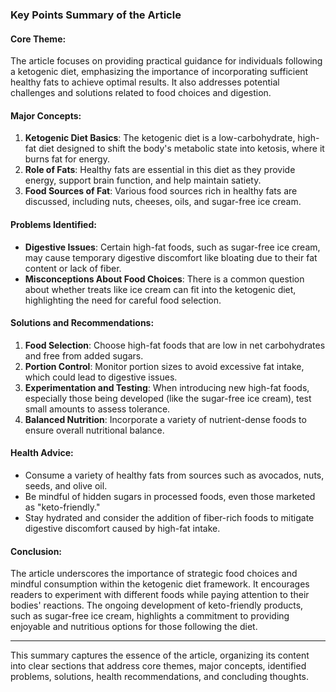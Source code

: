 ### Key Points Summary of the Article

#### Core Theme:
The article focuses on providing practical guidance for individuals following a ketogenic diet, emphasizing the importance of incorporating sufficient healthy fats to achieve optimal results. It also addresses potential challenges and solutions related to food choices and digestion.

#### Major Concepts:
1. **Ketogenic Diet Basics**: The ketogenic diet is a low-carbohydrate, high-fat diet designed to shift the body's metabolic state into ketosis, where it burns fat for energy.
2. **Role of Fats**: Healthy fats are essential in this diet as they provide energy, support brain function, and help maintain satiety.
3. **Food Sources of Fat**: Various food sources rich in healthy fats are discussed, including nuts, cheeses, oils, and sugar-free ice cream.

#### Problems Identified:
- **Digestive Issues**: Certain high-fat foods, such as sugar-free ice cream, may cause temporary digestive discomfort like bloating due to their fat content or lack of fiber.
- **Misconceptions About Food Choices**: There is a common question about whether treats like ice cream can fit into the ketogenic diet, highlighting the need for careful food selection.

#### Solutions and Recommendations:
1. **Food Selection**: Choose high-fat foods that are low in net carbohydrates and free from added sugars.
2. **Portion Control**: Monitor portion sizes to avoid excessive fat intake, which could lead to digestive issues.
3. **Experimentation and Testing**: When introducing new high-fat foods, especially those being developed (like the sugar-free ice cream), test small amounts to assess tolerance.
4. **Balanced Nutrition**: Incorporate a variety of nutrient-dense foods to ensure overall nutritional balance.

#### Health Advice:
- Consume a variety of healthy fats from sources such as avocados, nuts, seeds, and olive oil.
- Be mindful of hidden sugars in processed foods, even those marketed as "keto-friendly."
- Stay hydrated and consider the addition of fiber-rich foods to mitigate digestive discomfort caused by high-fat intake.

#### Conclusion:
The article underscores the importance of strategic food choices and mindful consumption within the ketogenic diet framework. It encourages readers to experiment with different foods while paying attention to their bodies' reactions. The ongoing development of keto-friendly products, such as sugar-free ice cream, highlights a commitment to providing enjoyable and nutritious options for those following the diet.

---

This summary captures the essence of the article, organizing its content into clear sections that address core themes, major concepts, identified problems, solutions, health recommendations, and concluding thoughts.